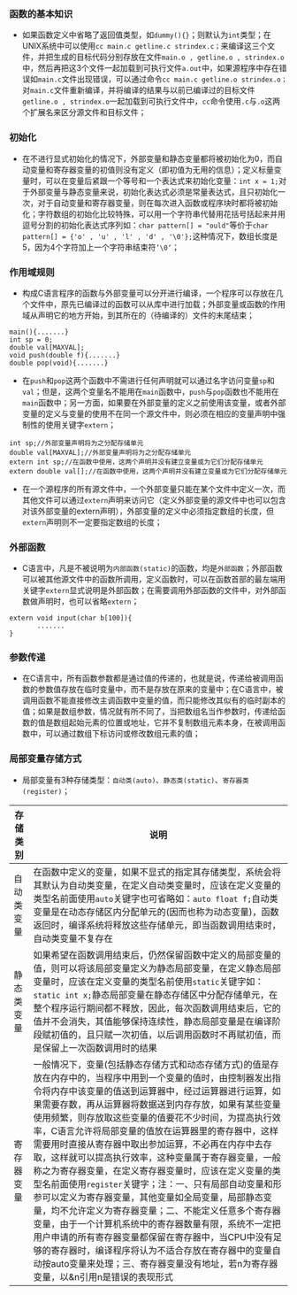 ### 函数的基本知识
+ 如果函数定义中省略了返回值类型，如`dummy(){}`；则默认为`int`类型；在UNIX系统中可以使用`cc main.c getline.c strindex.c；`来编译这三个文件，并把生成的目标代码分别存放在文件`main.o , getline.o , strindex.o`中，然后再把这3个文件一起加载到可执行文件`a.out`中，如果源程序中存在错误如`main.c`文件出现错误，可以通过命令`cc main.c getline.o strindex.o；`对`main.c`文件重新编译，并将编译的结果与以前已编译过的目标文件`getline.o , strindex.o`一起加载到可执行文件中，`cc`命令使用`.c`与`.o`这两个扩展名来区分源文件和目标文件；
### 初始化
+ 在不进行显式初始化的情况下，外部变量和静态变量都将被初始化为0，而自动变量和寄存器变量的初值则没有定义（即初值为无用的信息）；定义标量变量时，可以在变量后紧跟一个等号和一个表达式来初始化变量：`int x = 1;`对于外部变量与静态变量来说，初始化表达式必须是常量表达式，且只初始化一次，对于自动变量和寄存器变量，则在每次进入函数或程序块时都将被初始化；字符数组的初始化比较特殊，可以用一个字符串代替用花括号括起来并用逗号分割的初始化表达式序列如：`char pattern[] = "ould"`等价于`char pattern[] = {'o' , 'u' , 'l' , 'd' , '\0'};`这种情况下，数组长度是5，因为4个字符加上一个字符串结束符`’\0‘`；
### 作用域规则
+ 构成C语言程序的函数与外部变量可以分开进行编译，一个程序可以存放在几个文件中，原先已编译过的函数可以从库中进行加载；外部变量或函数的作用域从声明它的地方开始，到其所在的（待编译的）文件的末尾结束；
```
main(){.......}
int sp = 0;
double val[MAXVAL];
void push(double f){.......}
double pop(void){.......}
```
+ 在`push`和`pop`这两个函数中不需进行任何声明就可以通过名字访问变量`sp`和`val`；但是，这两个变量名不能用在`main`函数中，`push`与`pop`函数也不能用在`main`函数中；另一方面，如果要在外部变量的定义之前使用该变量，或者外部变量的定义与变量的使用不在同一个源文件中，则必须在相应的变量声明中强制性的使用关键字`extern`；
```
int sp;//外部变量声明将为之分配存储单元
double val[MAXVAL];//外部变量声明将为之分配存储单元
extern int sp;//在函数中使用，这两个声明并没有建立变量或为它们分配存储单元
extern double val[];//在函数中使用，这两个声明并没有建立变量或为它们分配存储单元
```
+ 在一个源程序的所有源文件中，一个外部变量只能在某个文件中定义一次，而其他文件可以通过`extern`声明来访问它（定义外部变量的源文件中也可以包含对该外部变量的extern声明），外部变量的定义中必须指定数组的长度，但`extern`声明则不一定要指定数组的长度；
### 外部函数
+ C语言中，凡是不被说明为`内部函数(static)`的函数，均是`外部函数`；外部函数可以被其他源文件中的函数所调用，定义函数时，可以在函数首部的最左端用关键字`extern`显式说明是外部函数；在需要调用外部函数的文件中，对外部函数做声明时，也可以省略`extern`；
```
extern void input(char b[100]){
       .......
}
```
### 参数传递
+ 在C语言中，所有函数参数都是通过值的传递的，也就是说，传递给被调用函数的参数值存放在临时变量中，而不是存放在原来的变量中；在C语言中，被调用函数不能直接修改主调函数中变量的值，而只能修改其似有的临时副本的值；如果是数组参数，情况就有所不同了，当把数组名当作参数时，传递给函数的值是数组起始元素的位置或地址，它并不复制数组元素本身，在被调用函数中，可以通过数组下标访问或修改数组元素的值；
### 局部变量存储方式
+ 局部变量有3种存储类型：`自动类(auto)`、`静态类(static)`、`寄存器类(register)`；

|存储类别|说明|
|-------|-------|
|自动类变量|在函数中定义的变量，如果不显式的指定其存储类型，系统会将其默认为自动类变量，在定义自动类变量时，应该在定义变量的类型名前面使用`auto`关键字也可省略如：`auto float f;`自动类变量是在动态存储区内分配单元的(因而也称为动态变量)，函数返回时，编译系统将释放这些存储单元，即当函数调用结束时，自动类变量不复存在|
|静态类变量|如果希望在函数调用结束后，仍然保留函数中定义的局部变量的值，则可以将该局部变量定义为静态局部变量，在定义静态局部变量时，应该在定义变量的类型名前使用`static`关键字如：`static int x;`静态局部变量在静态存储区中分配存储单元，在整个程序运行期间都不释放，因此，每次函数调用结束后，它的值并不会消失，其值能够保持连续性，静态局部变量是在编译阶段赋初值的，且只赋一次初值，以后调用函数时不再赋初值，而是保留上一次函数调用时的结果|
|寄存器变量|一般情况下，变量(包括静态存储方式和动态存储方式)的值是存放在内存中的，当程序中用到一个变量的值时，由控制器发出指令将内存中该变量的值送到运算器中，经过运算器进行运算，如果需要存数，再从运算器将数据送到内存存放，如果有某些变量使用频繁，则存放取这些变量的值要花不少时间，为提高执行效率，C语言允许将局部变量的值放在运算器里的寄存器中，这样需要用时直接从寄存器中取出参加运算，不必再在内存中去存取，这样就可以提高执行效率，这种变量属于寄存器变量，一般称之为寄存器变量，在定义寄存器变量时，应该在定义变量的类型名前面使用`register`关键字；注：一、只有局部自动变量和形参可以定义为寄存器变量，其他变量如全局变量，局部静态变量，均不允许定义为寄存器变量；二、不能定义任意多个寄存器变量，由于一个计算机系统中的寄存器数量有限，系统不一定把用户申请的所有寄存器变量都保留在寄存器中，当CPU中没有足够的寄存器时，编译程序将认为不适合存放在寄存器中的变量自动按auto变量来处理；三、寄存器变量没有地址，若n为寄存器变量，以&n引用n是错误的表现形式|

